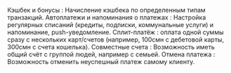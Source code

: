 Кэшбек и бонусы : Начисление кэшбека по определенным типам транзакций.
Автоплатежи и напоминания о платежах : Настройка регулярных списаний (кредиты, подписки, коммунальные услуги) и напоминание, push-уведомление.
Сплит-платёж : оплата одной суммы сразу с нескольких карт/счетов (например, 100смн с дебетовой карты, 300смн с счета кошелька).
Совместные счета : Возможность иметь общий счёт с группой людей, например с семьей.
Отмена платежа : Возможность отменить неуспешный платеж самому клиенту. 
